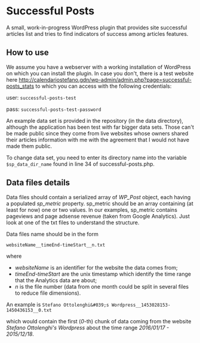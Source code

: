 # Successful Posts
A small, work-in-progress WordPress plugin that provides site successful articles list and tries to find indicators of success among articles features.

## How to use
We assume you have a webserver with a working installation of WordPress on which you can install the plugin. In case you don't, there is a test website here
http://calendariostefano.gdn/wp-admin/admin.php?page=successful-posts_stats
to which you can access with the following credentials:

user: `successful-posts-test`

pass: `successful-posts-test-password`

An example data set is provided in the repository (in the data directory), although the application has been test with far bigger data sets. Those can't be made public since they come from live websites whose owners shared their articles information with me with the agreement that I would not have made them public.

To change data set, you need to enter its directory name into the variable `$sp_data_dir_name` found in line 34 of successful-posts.php.

## Data files details
Data files should contain a serialized array of _WP_Post_ object, each having a populated _sp_metric_ property. sp_metric should be an array containing (at least for now) one or two values. In our examples, sp_metric contains pageviews and page adsense revenue (taken from Google Analytics). Just look at one of the txt files to understand the structure.

Data files name should be in the form

`websiteName__timeEnd-timeStart__n.txt`

where 

- _websiteName_ is an identifier for the website the data comes from;
- _timeEnd-timeStart_ are the unix timestamp which identify the time range that the Analytics data are about;
- _n_ is the file number (data from one month could be split in several files to reduce file dimensions).

An example is `Stefano Ottolenghi&#039;s Wordpress__1453028153-1450436153__0.txt`

which would contain the first (_0_-th) chunk of data coming from the website _Stefano Ottolenghi&#039;s Wordpress_ about the time range _2016/01/17 - 2015/12/18_.
